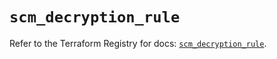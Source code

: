 # `scm_decryption_rule`

Refer to the Terraform Registry for docs: [`scm_decryption_rule`](https://registry.terraform.io/providers/paloaltonetworks/scm/1.0.2/docs/resources/decryption_rule).
